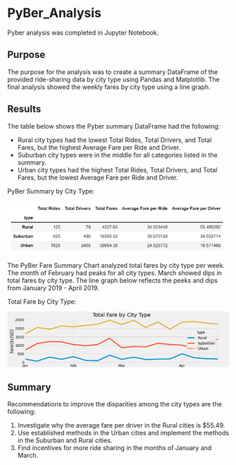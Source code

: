 # PyBer_Analysis
Pyber analysis was completed in Jupyter Notebook.

## Purpose
The purpose for the analysis was to create a summary DataFrame of the provided ride-sharing data by city type using Pandas and Matplotlib. The final analysis showed the weekly fares by city type using a line graph.

## Results

The table below shows the Pyber summary DataFrame had the following:
  - Rural city types had the lowest Total Rides, Total Drivers, and Total Fares, but the highest Average Fare per Ride and Driver.
  - Suburban city types were in the middle for all categories listed in the summary.
  - Urban city types had the highest Total Rides, Total Drivers, and Total Fares, but the lowest Average Fare per Ride and Driver.
  
 PyBer Summary by City Type: 
 
 ![ScreenShot](https://github.com/dmyrick/PyBer_Analysis/blob/main/analysis/Image_I.png)
  
  
The PyBer Fare Summary Chart analyzed total fares by city type per week. The month of February had peaks for all city types. March showed dips in total fares by city type. The line graph below reflects the peeks and dips from January 2019 - April 2019.


Total Fare by City Type:

![ScreenShot](https://github.com/dmyrick/PyBer_Analysis/blob/main/analysis/PyBer_fare_summary.png)

## Summary
Recommendations to improve the disparities among the city types are the following:
1. Investigate why the average fare per driver in the Rural cities is $55.49.
2. Use established methods in the Urban cities and implement the methods in the Suburban and Rural cities. 
3. Find incentives for more ride sharing in the months of January and March.

